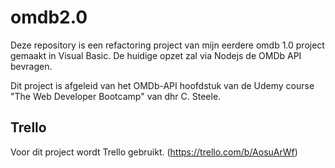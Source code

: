 # omdb2.0

Deze repository is een refactoring project van mijn eerdere omdb 1.0 project gemaakt in Visual Basic. De huidige opzet zal via Nodejs de OMDb API bevragen.

Dit project is afgeleid van het OMDb-API hoofdstuk van de Udemy course "The Web Developer Bootcamp" van dhr C. Steele.

## Trello
Voor dit project wordt Trello gebruikt. (https://trello.com/b/AosuArWf)